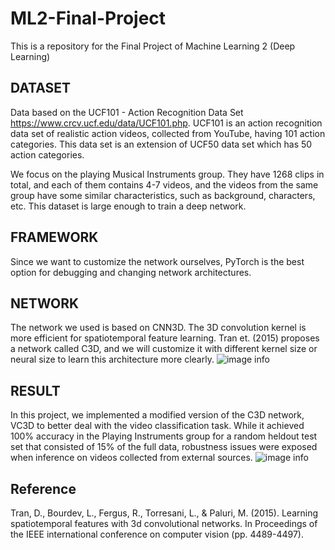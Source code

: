 # ML2-Final-Project
This is a repository for the Final Project of Machine Learning 2 (Deep Learning) 

## DATASET
Data based on the UCF101 - Action Recognition Data Set https://www.crcv.ucf.edu/data/UCF101.php. UCF101 is an action recognition data set of realistic action videos, collected from YouTube, having 101 action categories. This data set is an extension of UCF50 data set which has 50 action categories.

We focus on the playing Musical Instruments group. They have 1268 clips in total, and each of them contains 4-7 videos, and the videos from the same group have some similar characteristics, such as background, characters, etc. This dataset is large enough to train a deep network.

## FRAMEWORK
Since we want to customize the network ourselves, PyTorch is the best option for debugging and changing network architectures.

## NETWORK
The network we used is based on CNN3D. The 3D convolution kernel is more efficient for spatiotemporal feature learning. Tran et. (2015) proposes a network called C3D, and we will customize it with different kernel size or neural size to learn this architecture more clearly.
![image info](./images/vc3d.png)

## RESULT
In this project, we implemented a modified version of the C3D network, VC3D to better deal with the video classification task. While it achieved 100% accuracy in the Playing Instruments group for a random heldout test set that consisted of 15% of the full data, robustness issues were exposed when inference on videos collected from external sources.
![image info](./images/output.png)

## Reference
Tran, D., Bourdev, L., Fergus, R., Torresani, L., & Paluri, M. (2015). Learning spatiotemporal features with 3d convolutional networks. In Proceedings of the IEEE international conference on computer vision (pp. 4489-4497).



